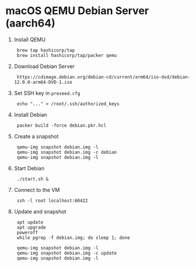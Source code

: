 # macOS QEMU Debian Server (aarch64)

1. Install QEMU

		brew tap hashicorp/tap
		brew install hashicorp/tap/packer qemu

1. Download Debian Server

		https://cdimage.debian.org/debian-cd/current/arm64/iso-dvd/debian-12.0.0-arm64-DVD-1.iso

1. Set SSH key in `preseed.cfg`

		echo "..." > /root/.ssh/authorized_keys

1. Install Debian

		packer build -force debian.pkr.hcl

1. Create a snapshot

		qemu-img snapshot debian.img -l
		qemu-img snapshot debian.img -c debian
		qemu-img snapshot debian.img -l

1. Start Debian

		./start.sh &

1. Connect to the VM

		ssh -l root localhost:60422

1. Update and snapshot

		apt update
		apt upgrade
		poweroff
		while pgrep -f debian.img; do sleep 1; done

		qemu-img snapshot debian.img -l
		qemu-img snapshot debian.img -c update
		qemu-img snapshot debian.img -l
